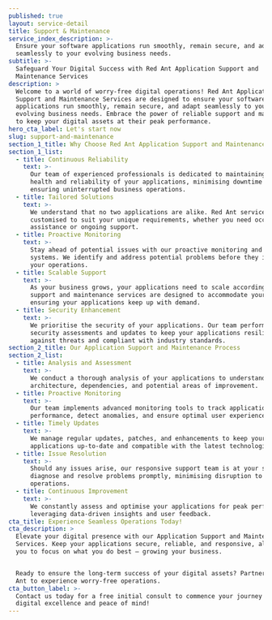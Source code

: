 ```yaml
---
published: true
layout: service-detail
title: Support & Maintenance
service_index_description: >-
  Ensure your software applications run smoothly, remain secure, and adapt
  seamlessly to your evolving business needs.
subtitle: >-
  Safeguard Your Digital Success with Red Ant Application Support and
  Maintenance Services
description: >
  Welcome to a world of worry-free digital operations! Red Ant Application
  Support and Maintenance Services are designed to ensure your software
  applications run smoothly, remain secure, and adapt seamlessly to your
  evolving business needs. Embrace the power of reliable support and maintenance
  to keep your digital assets at their peak performance.
hero_cta_label: Let's start now
slug: support-and-maintenance
section_1_title: Why Choose Red Ant Application Support and Maintenance Services?
section_1_list:
  - title: Continuous Reliability
    text: >-
      Our team of experienced professionals is dedicated to maintaining the
      health and reliability of your applications, minimising downtime and
      ensuring uninterrupted business operations.
  - title: Tailored Solutions
    text: >-
      We understand that no two applications are alike. Red Ant services are
      customised to suit your unique requirements, whether you need occasional
      assistance or ongoing support.
  - title: Proactive Monitoring
    text: >-
      Stay ahead of potential issues with our proactive monitoring and alert
      systems. We identify and address potential problems before they impact
      your operations.
  - title: Scalable Support
    text: >-
      As your business grows, your applications need to scale accordingly. Our
      support and maintenance services are designed to accommodate your growth,
      ensuring your applications keep up with demand.
  - title: Security Enhancement
    text: >-
      We prioritise the security of your applications. Our team performs regular
      security assessments and updates to keep your applications resilient
      against threats and compliant with industry standards.
section_2_title: Our Application Support and Maintenance Process
section_2_list:
  - title: Analysis and Assessment
    text: >-
      We conduct a thorough analysis of your applications to understand their
      architecture, dependencies, and potential areas of improvement.
  - title: Proactive Monitoring
    text: >-
      Our team implements advanced monitoring tools to track application
      performance, detect anomalies, and ensure optimal user experiences.
  - title: Timely Updates
    text: >-
      We manage regular updates, patches, and enhancements to keep your
      applications up-to-date and compatible with the latest technologies.
  - title: Issue Resolution
    text: >-
      Should any issues arise, our responsive support team is at your service to
      diagnose and resolve problems promptly, minimising disruption to your
      operations.
  - title: Continuous Improvement
    text: >-
      We constantly assess and optimise your applications for peak performance,
      leveraging data-driven insights and user feedback.
cta_title: Experience Seamless Operations Today!
cta_description: >
  Elevate your digital presence with our Application Support and Maintenance
  Services. Keep your applications secure, reliable, and responsive, allowing
  you to focus on what you do best – growing your business.


  Ready to ensure the long-term success of your digital assets? Partner with Red
  Ant to experience worry-free operations.
cta_button_label: >-
  Contact us today for a free initial consult to commence your journey of
  digital excellence and peace of mind!
---
```


